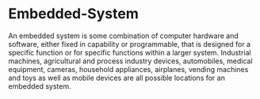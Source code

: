 # Embedded-System
An embedded system is some combination of computer hardware and software, either fixed in capability or programmable, that is designed for a specific function or for specific functions within a larger system. Industrial machines, agricultural and process industry devices, automobiles, medical equipment, cameras, household appliances, airplanes, vending machines and toys as well as mobile devices are all possible locations for an embedded system.
